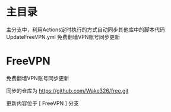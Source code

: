 # 主目录

主分支中，利用Actions定时执行的方式自动同步其他库中的脚本代码
UpdateFreeVPN.yml 免费翻墙VPN账号同步更新

# FreeVPN
免费翻墙VPN账号同步更新

同步的仓库为 https://github.com/Wake326/free.git

更新内容位于 [ FreeVPN ] 分支
